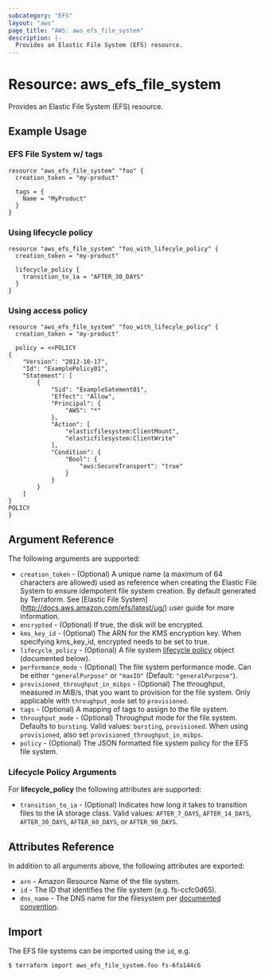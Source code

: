 ```yaml
---
subcategory: "EFS"
layout: "aws"
page_title: "AWS: aws_efs_file_system"
description: |-
  Provides an Elastic File System (EFS) resource.
---
```


# Resource: aws_efs_file_system

Provides an Elastic File System (EFS) resource.

## Example Usage

### EFS File System w/ tags

```hcl
resource "aws_efs_file_system" "foo" {
  creation_token = "my-product"

  tags = {
    Name = "MyProduct"
  }
}
```

### Using lifecycle policy

```hcl
resource "aws_efs_file_system" "foo_with_lifecyle_policy" {
  creation_token = "my-product"

  lifecycle_policy {
    transition_to_ia = "AFTER_30_DAYS"
  }
}
```

### Using access policy

```hcl
resource "aws_efs_file_system" "foo_with_lifecyle_policy" {
  creation_token = "my-product"

  policy = <<POLICY
{
    "Version": "2012-10-17",
    "Id": "ExamplePolicy01",
    "Statement": [
        {
            "Sid": "ExampleSatement01",
            "Effect": "Allow",
            "Principal": {
                "AWS": "*"
            },
            "Action": [
                "elasticfilesystem:ClientMount",
                "elasticfilesystem:ClientWrite"
            ],
            "Condition": {
                "Bool": {
                    "aws:SecureTransport": "true"
                }
            }
        }
    ]
}
POLICY
}
```

## Argument Reference

The following arguments are supported:

* `creation_token` - (Optional) A unique name (a maximum of 64 characters are allowed)
used as reference when creating the Elastic File System to ensure idempotent file
system creation. By default generated by Terraform. See [Elastic File System]
(http://docs.aws.amazon.com/efs/latest/ug/) user guide for more information.
* `encrypted` - (Optional) If true, the disk will be encrypted.
* `kms_key_id` - (Optional) The ARN for the KMS encryption key. When specifying kms_key_id, encrypted needs to be set to true.
* `lifecycle_policy` - (Optional) A file system [lifecycle policy](https://docs.aws.amazon.com/efs/latest/ug/API_LifecyclePolicy.html) object (documented below).
* `performance_mode` - (Optional) The file system performance mode. Can be either `"generalPurpose"` or `"maxIO"` (Default: `"generalPurpose"`).
* `provisioned_throughput_in_mibps` - (Optional) The throughput, measured in MiB/s, that you want to provision for the file system. Only applicable with `throughput_mode` set to `provisioned`.
* `tags` - (Optional) A mapping of tags to assign to the file system.
* `throughput_mode` - (Optional) Throughput mode for the file system. Defaults to `bursting`. Valid values: `bursting`, `provisioned`. When using `provisioned`, also set `provisioned_throughput_in_mibps`.
* `policy` - (Optional) The JSON formatted file system policy for the EFS file system.

### Lifecycle Policy Arguments
For **lifecycle_policy** the following attributes are supported:

* `transition_to_ia` - (Optional) Indicates how long it takes to transition files to the IA storage class. Valid values: `AFTER_7_DAYS`, `AFTER_14_DAYS`, `AFTER_30_DAYS`, `AFTER_60_DAYS`, or `AFTER_90_DAYS`.

## Attributes Reference

In addition to all arguments above, the following attributes are exported:

* `arn` - Amazon Resource Name of the file system.
* `id` - The ID that identifies the file system (e.g. fs-ccfc0d65).
* `dns_name` - The DNS name for the filesystem per [documented convention](http://docs.aws.amazon.com/efs/latest/ug/mounting-fs-mount-cmd-dns-name.html).

## Import

The EFS file systems can be imported using the `id`, e.g.

```
$ terraform import aws_efs_file_system.foo fs-6fa144c6
```
